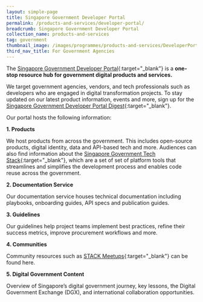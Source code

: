 ```yaml
---
layout: simple-page
title: Singapore Government Developer Portal
permalink: /products-and-services/developer-portal/
breadcrumb: Singapore Government Developer Portal
collection_name: products-and-services
tag: government
thumbnail_image: /images/programmes/products-and-services/DeveloperPortal.png
third_nav_title: For Government Agencies
---
```

The [Singapore Government Developer Portal](https://www.developer.tech.gov.sg){:target="_blank"} is a **one-stop resource hub for government digital products and services.**

We target government agencies, vendors, and tech professionals such as developers who are engaged in digital transformation projects. To stay updated on our latest product information, events and more, sign up for the [Singapore Government Developer Portal Digest](https://go.gov.sg/devportaldigest){:target="_blank"}.

Our portal hosts the following information:

**1. Products**

We host products from across the government. This includes open-source products, digital identity, data and API-based tech and more. Audiences can also find information about the [Singapore Government Tech Stack](https://www.developer.tech.gov.sg/singapore-government-tech-stack){:target="_blank"}, which are a set of set of platform tools that streamlines and simplifies the development process and enables code reuse across the government.

**2. Documentation Service**

Our documentation service houses technical documentation including playbooks, onboarding guides, API specs and publication guides.

**3. Guidelines**

Our guidelines help project teams implement best practices, refine their success metrics, improve procurement workflows and more.

**4. Communities**

Community resources such as [STACK Meetups](https://www.meetup.com/STACK-X-by-GovTech-Singapore/){:target="_blank"} can be found here.

**5. Digital Government Content**

Overview of Singapore’s digital government journey, key lessons, the Digital Government Exchange (DGX), and international collaboration opportunities.